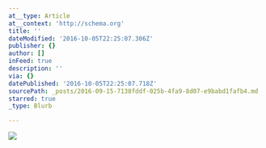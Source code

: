 ```yaml
---
at__type: Article
at__context: 'http://schema.org'
title: ''
dateModified: '2016-10-05T22:25:07.306Z'
publisher: {}
author: []
inFeed: true
description: ''
via: {}
datePublished: '2016-10-05T22:25:07.718Z'
sourcePath: _posts/2016-09-15-7138fddf-025b-4fa9-8d07-e9babd1fafb4.md
starred: true
_type: Blurb

---
```

![](https://the-grid-user-content.s3-us-west-2.amazonaws.com/70926c60-1299-4732-b82a-6551728859a0.jpg)